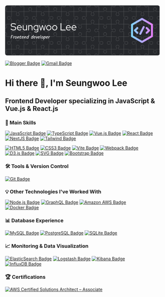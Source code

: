 ![](./github-header-image.png)

[![Blogger Badge](https://img.shields.io/badge/-Blog-FF5722?style=flat-square&logo=Blogger&logoColor=white)](https://seungwoo321.github.io/)
[![Gmail Badge](https://img.shields.io/badge/-seungwoo321@gmail.com-EA4335?style=flat-square&logo=Gmail&logoColor=white)](mailto:seungwoo321@gmail.com)

# Hi there 👋, I'm Seungwoo Lee
## Frontend Developer specializing in JavaScript & Vue.js & React.js

### 🚀 Main Skills
[![JavaScript Badge](https://img.shields.io/badge/-JavaScript-F7DF1E?style=flat-square&logo=JavaScript&logoColor=white)]()
[![TypeScript Badge](https://img.shields.io/badge/-TypeScript-3178c6?style=flat-square&logo=TypeScript&logoColor=white)]()
[![Vue.js Badge](https://img.shields.io/badge/-Vue.js-41B883?style=flat-square&logo=Vue.js&logoColor=white)]()
[![React Badge](https://img.shields.io/badge/-React-61DAFB?style=flat-square&logo=React&logoColor=white)]()
[![NextJS Badge](https://img.shields.io/badge/next.js-000000?style=flat-square&logo=nextdotjs&logoColor=white)]()
[![Tailwind Badge](https://img.shields.io/badge/tailwindcss-0F172A?&style=flat-square&logo=tailwindcss)]()

[![HTML5 Badge](https://img.shields.io/badge/-HTML5-E34F26?style=flat-square&logo=HTML5&logoColor=white)]()
[![CSS3 Badge](https://img.shields.io/badge/-CSS3-1572B6?style=flat-square&logo=CSS3&logoColor=white)]()
[![Vite Badge](https://img.shields.io/badge/-Vite-646CFF?style=flat-square&logo=Vite&logoColor=white)]()
[![Webpack Badge](https://img.shields.io/badge/-Webpack-8DD6F9?style=flat-square&logo=Webpack&logoColor=white)]()
[![D3.js Badge](https://img.shields.io/badge/-D3.js-FFB13B?style=flat-square&logo=D3.js&logoColor=white)]()
[![SVG Badge](https://img.shields.io/badge/-SVG-F9A03C?style=flat-square&logo=SVG&logoColor=white)]()
[![Bootstrap Badge](https://img.shields.io/badge/-Bootstrap-7952B3?style=flat-square&logo=Bootstrap&logoColor=white)]()

### 🛠️ Tools & Version Control
[![Git Badge](https://img.shields.io/badge/-Git-F05032?style=flat&logo=Git&logoColor=white)]()

### 💡 Other Technologies I've Worked With
[![Node.js Badge](https://img.shields.io/badge/-Node.js-339933?style=flat-square&logo=Node.js&logoColor=white)]()
[![GraphQL Badge](https://img.shields.io/badge/-GraphQL-E434AA?style=flat-square&logo=GraphQL&logoColor=white)]()
[![Amazon AWS Badge](https://img.shields.io/badge/-Amazon_AWS-232F3E?style=flat&logo=AmazonAWS&logoColor=white)]()
[![Docker Badge](https://img.shields.io/badge/-Docker-2496ED?style=flat&logo=Docker&logoColor=white)]()

### 📊 Database Experience
[![MySQL Badge](https://img.shields.io/badge/-MySQL-4479A1?style=flat&logo=MySQL&logoColor=white)]()
[![PostgreSQL Badge](https://img.shields.io/badge/-PostgreSQL-4169E1?style=flat&logo=PostgreSQL&logoColor=white)]()
[![SQLite Badge](https://img.shields.io/badge/-SQLite-003B57?style=flat&logo=SQLite&logoColor=white)]()

### 📈 Monitoring & Data Visualization
[![ElasticSearch Badge](https://img.shields.io/badge/-ElasticSearch-005571?style=flat&logo=ElasticSearch&logoColor=white)]()
[![Logstash Badge](https://img.shields.io/badge/-Logstash-005571?style=flat&logo=Logstash&logoColor=white)]()
[![Kibana Badge](https://img.shields.io/badge/-Kibana-005571?style=flat&logo=Kibana&logoColor=white)]()
[![InfluxDB Badge](https://img.shields.io/badge/-InfluxDB-22ADF6?style=flat-square&logo=InfluxDB&logoColor=white)]()

### 🏆 Certifications
[![AWS Certified Solutions Architect – Associate](https://images.credly.com/size/110x110/images/0e284c3f-5164-4b21-8660-0d84737941bc/image.png)](https://www.credly.com/badges/a7028ea2-c50c-4444-90d7-9c0b124253a1/public_url)
